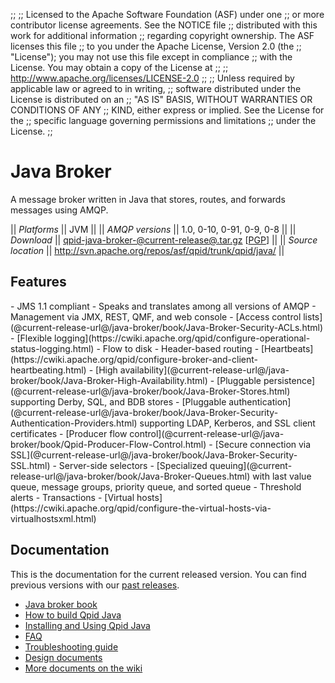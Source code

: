 ;;
;; Licensed to the Apache Software Foundation (ASF) under one
;; or more contributor license agreements.  See the NOTICE file
;; distributed with this work for additional information
;; regarding copyright ownership.  The ASF licenses this file
;; to you under the Apache License, Version 2.0 (the
;; "License"); you may not use this file except in compliance
;; with the License.  You may obtain a copy of the License at
;; 
;;   http://www.apache.org/licenses/LICENSE-2.0
;; 
;; Unless required by applicable law or agreed to in writing,
;; software distributed under the License is distributed on an
;; "AS IS" BASIS, WITHOUT WARRANTIES OR CONDITIONS OF ANY
;; KIND, either express or implied.  See the License for the
;; specific language governing permissions and limitations
;; under the License.
;;

# Java Broker

A message broker written in Java that stores, routes, and forwards
messages using AMQP.

  || *Platforms* || JVM ||
  || *AMQP versions* || 1.0, 0-10, 0-91, 0-9, 0-8 ||
  || *Download* || [qpid-java-broker-@current-release@.tar.gz](http://www.apache.org/dyn/closer.cgi/qpid/@current-release@/qpid-java-broker-@current-release@.tar.gz) \[[PGP](http://www.apache.org/dist/qpid/@current-release@/qpid-java-broker-@current-release@.tar.gz.asc)] ||
  || *Source location* ||  <http://svn.apache.org/repos/asf/qpid/trunk/qpid/java/> ||

## Features

<div class="two-column" markdown="1">
 - JMS 1.1 compliant
 - Speaks and translates among all versions of AMQP
 - Management via JMX, REST, QMF, and web console
 - [Access control lists](@current-release-url@/java-broker/book/Java-Broker-Security-ACLs.html)
 - [Flexible logging](https://cwiki.apache.org/qpid/configure-operational-status-logging.html)
 - Flow to disk
 - Header-based routing
 - [Heartbeats](https://cwiki.apache.org/qpid/configure-broker-and-client-heartbeating.html)
 - [High availability](@current-release-url@/java-broker/book/Java-Broker-High-Availability.html)
 - [Pluggable persistence](@current-release-url@/java-broker/book/Java-Broker-Stores.html) supporting Derby, SQL, and BDB stores
 - [Pluggable authentication](@current-release-url@/java-broker/book/Java-Broker-Security-Authentication-Providers.html) supporting LDAP, Kerberos, and SSL client certificates
 - [Producer flow control](@current-release-url@/java-broker/book/Qpid-Producer-Flow-Control.html)
 - [Secure connection via SSL](@current-release-url@/java-broker/book/Java-Broker-Security-SSL.html)
 - Server-side selectors
 - [Specialized queuing](@current-release-url@/java-broker/book/Java-Broker-Queues.html) with last value queue, message groups, priority queue, and sorted queue
 - Threshold alerts
 - Transactions
 - [Virtual hosts](https://cwiki.apache.org/qpid/configure-the-virtual-hosts-via-virtualhostsxml.html)
</div>

## Documentation

This is the documentation for the current released version.  You can
find previous versions with our
[past releases](@site-url@/releases/index.html#past-releases).

 - [Java broker book](@current-release-url@/java-broker/book/index.html)
 - [How to build Qpid Java](https://cwiki.apache.org/qpid/qpid-java-build-how-to.html)
 - [Installing and Using Qpid Java](https://cwiki.apache.org/qpid/getting-started-guide.html)
 - [FAQ](https://cwiki.apache.org/qpid/qpid-java-faq.html)
 - [Troubleshooting guide](https://cwiki.apache.org/qpid/qpid-troubleshooting-guide.html)
 - [Design documents](https://cwiki.apache.org/qpid/java-broker-design.html)
 - [More documents on the wiki](https://cwiki.apache.org/qpid/qpid-java-documentation.html)
